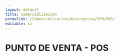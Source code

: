 ```yaml
---
layout: default
title: Comercializacion
permalink: /Comercializacion/descriptivo/SCM/POS/
editable: si
---
```


# PUNTO DE VENTA - POS

